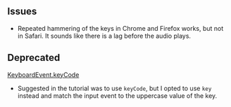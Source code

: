## Issues
- Repeated hammering of the keys in Chrome and Firefox works, but not in Safari. It sounds like there is a lag before the audio plays.

## Deprecated
[KeyboardEvent.keyCode](https://developer.mozilla.org/en-US/docs/Web/API/KeyboardEvent/keyCode#Browser_compatibility)
- Suggested in the tutorial was to use `keyCode`, but I opted to use `key` instead and match the input event to the uppercase value of the key.
